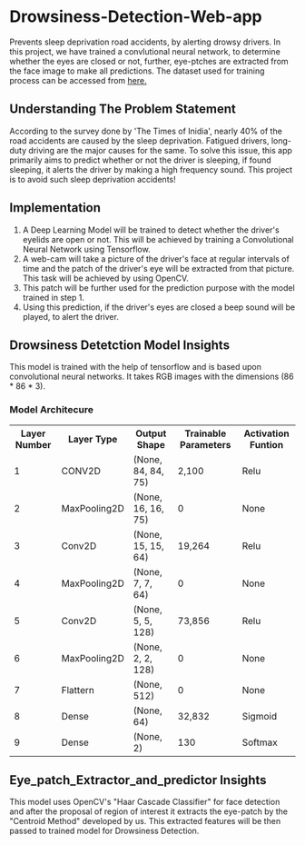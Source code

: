 # Drowsiness-Detection-Web-app
Prevents sleep deprivation road accidents, by alerting drowsy drivers.
In this project, we have trained a convlutional neural network, to determine whether the eyes are closed or not, further, eye-ptches are extracted from the face image to make all predictions. The dataset used for training process can be accessed from <a href="https://www.kaggle.com/kutaykutlu/drowsiness-detection" target="_blank">here.</a>

## Understanding The Problem Statement
  According to the survey done by 'The Times of Inidia', nearly 40% of the road accidents are caused by the sleep deprivation. Fatigued drivers, long-duty driving are the major causes for the same. To solve this issue, this app primarily aims to predict whether or not the driver is sleeping, if found sleeping, it alerts the driver by making a high frequency sound. This project is to avoid such sleep deprivation accidents!
  
  ## Implementation
1. A Deep Learning Model will be trained to detect whether the driver's eyelids are open or not. This will be achieved by training a Convolutional Neural Network using Tensorflow.<br>
2. A web-cam will take a picture of the driver's face at regular intervals of time and the patch of the driver's eye will be extracted from that picture. This task will be     <tab>achieved by using OpenCV.<br>
3. This patch will be further used for the prediction purpose with the model trained in step 1.<br>
4. Using this prediction, if the driver's eyes are closed a beep sound will be played, to alert the driver.<br>

## Drowsiness Detetction Model Insights
This model is trained with the help of tensorflow and is based upon convolutional neural networks. It takes RGB images with the dimensions (86 * 86 * 3).
### Model Architecure
<table>
  <th>Layer Number</th><th>Layer Type</th><th>Output Shape</th><th>Trainable Parameters</th><th>Activation Funtion</th>
  <tr><td>1</td><td>CONV2D</td><td>(None, 84, 84, 75)</td><td>2,100</td><td>Relu</td></tr>
  <tr><td>2</td><td>MaxPooling2D</td><td>(None, 16, 16, 75)</td><td>0</td><td>None</td></tr>
  <tr><td>3</td><td>Conv2D</td><td>(None, 15, 15, 64)</td><td>19,264</td><td>Relu</td></tr>
  <tr><td>4</td><td>MaxPooling2D</td><td>(None, 7, 7, 64)</td><td>0</td><td>None</td></tr>
  <tr><td>5</td><td>Conv2D</td><td>(None, 5, 5, 128)</td><td>73,856</td><td>Relu</td></tr>
  <tr><td>6</td><td>MaxPooling2D</td><td>(None, 2, 2, 128)</td><td>0</td><td>None</td></tr>
  <tr><td>7</td><td>Flattern</td><td>(None, 512)</td><td>0</td><td>None</td></tr>
  <tr><td>8</td><td>Dense</td><td>(None, 64)</td><td>32,832</td><td>Sigmoid</td></tr>
  <tr><td>9</td><td>Dense</td><td>(None, 2)</td><td>130</td><td>Softmax</td></tr>
</table>

## Eye_patch_Extractor_and_predictor Insights
This model uses OpenCV's "Haar Cascade Classifier" for face detection and after the proposal of region of interest it extracts the eye-patch by the "Centroid Method" developed by us. This extracted features will be then passed to trained model for Drowsiness Detection.
